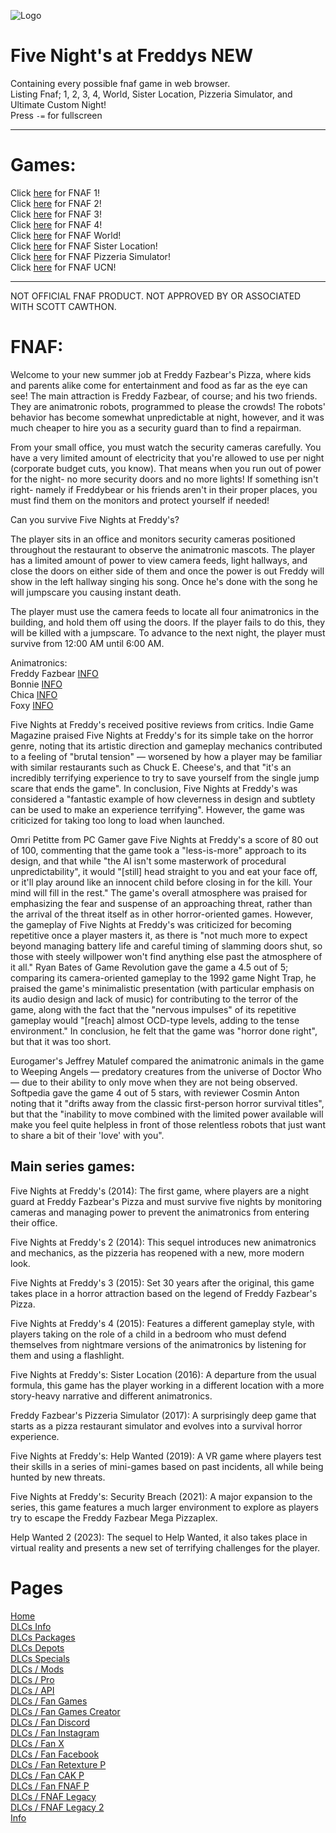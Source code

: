 ![Logo](https://upload.wikimedia.org/wikipedia/commons/thumb/1/1e/Five_Nights_at_Freddy%27s.svg/1200px-Five_Nights_at_Freddy%27s.svg.png)
# Five Night's at Freddys NEW
 Containing every possible fnaf game in web browser.<br>
 Listing Fnaf; 1, 2, 3, 4, World, Sister Location, Pizzeria Simulator, and Ultimate Custom Night!<br>
 Press ```-=``` for fullscreen
<hr>

# Games:
Click [here](https://larsthecat.github.io/New-FNAF/1/) for FNAF 1!<br>
Click [here](https://larsthecat.github.io/New-FNAF/2/) for FNAF 2!<br>
Click [here](https://larsthecat.github.io/New-FNAF/3/) for FNAF 3!<br>
Click [here](https://larsthecat.github.io/New-FNAF/4/) for FNAF 4!<br>
Click [here](https://larsthecat.github.io/New-FNAF/w/) for FNAF World!<br>
Click [here](https://larsthecat.github.io/New-FNAF/sl/) for FNAF Sister Location!<br>
Click [here](https://larsthecat.github.io/New-FNAF/ps/) for FNAF Pizzeria Simulator!<br>
Click [here](https://larsthecat.github.io/New-FNAF/ucn/) for FNAF UCN!


 <hr>

NOT OFFICIAL FNAF PRODUCT. NOT APPROVED BY OR ASSOCIATED WITH SCOTT CAWTHON.


# FNAF:
Welcome to your new summer job at Freddy Fazbear's Pizza, where kids and parents alike come for entertainment and food as far as the eye can see! The main attraction is Freddy Fazbear, of course; and his two friends. They are animatronic robots, programmed to please the crowds! The robots' behavior has become somewhat unpredictable at night, however, and it was much cheaper to hire you as a security guard than to find a repairman.

From your small office, you must watch the security cameras carefully. You have a very limited amount of electricity that you're allowed to use per night (corporate budget cuts, you know). That means when you run out of power for the night- no more security doors and no more lights! If something isn't right- namely if Freddybear or his friends aren't in their proper places, you must find them on the monitors and protect yourself if needed!

Can you survive Five Nights at Freddy's?

The player sits in an office and monitors security cameras positioned throughout the restaurant to observe the animatronic mascots. The player has a limited amount of power to view camera feeds, light hallways, and close the doors on either side of them and once the power is out Freddy will show in the left hallway singing his song. Once he's done with the song he will jumpscare you causing instant death.

The player must use the camera feeds to locate all four animatronics in the building, and hold them off using the doors. If the player fails to do this, they will be killed with a jumpscare. To advance to the next night, the player must survive from 12:00 AM until 6:00 AM.

Animatronics: <br>
Freddy Fazbear [INFO](https://fivenightsatfreddys.fandom.com/wiki/Freddy_Fazbear)<br>
Bonnie [INFO](https://fivenightsatfreddys.fandom.com/wiki/Bonnie)<br>
Chica [INFO](https://fivenightsatfreddys.fandom.com/wiki/Chica)<br>
Foxy [INFO](https://fivenightsatfreddys.fandom.com/wiki/Foxy)<br>

Five Nights at Freddy's received positive reviews from critics. Indie Game Magazine praised Five Nights at Freddy's for its simple take on the horror genre, noting that its artistic direction and gameplay mechanics contributed to a feeling of "brutal tension" — worsened by how a player may be familiar with similar restaurants such as Chuck E. Cheese's, and that "it's an incredibly terrifying experience to try to save yourself from the single jump scare that ends the game". In conclusion, Five Nights at Freddy's was considered a "fantastic example of how cleverness in design and subtlety can be used to make an experience terrifying". However, the game was criticized for taking too long to load when launched.

Omri Petitte from PC Gamer gave Five Nights at Freddy's a score of 80 out of 100, commenting that the game took a "less-is-more" approach to its design, and that while "the AI isn't some masterwork of procedural unpredictability", it would "[still] head straight to you and eat your face off, or it'll play around like an innocent child before closing in for the kill. Your mind will fill in the rest." The game's overall atmosphere was praised for emphasizing the fear and suspense of an approaching threat, rather than the arrival of the threat itself as in other horror-oriented games. However, the gameplay of Five Nights at Freddy's was criticized for becoming repetitive once a player masters it, as there is "not much more to expect beyond managing battery life and careful timing of slamming doors shut, so those with steely willpower won't find anything else past the atmosphere of it all." Ryan Bates of Game Revolution gave the game a 4.5 out of 5; comparing its camera-oriented gameplay to the 1992 game Night Trap, he praised the game's minimalistic presentation (with particular emphasis on its audio design and lack of music) for contributing to the terror of the game, along with the fact that the "nervous impulses" of its repetitive gameplay would "[reach] almost OCD-type levels, adding to the tense environment." In conclusion, he felt that the game was "horror done right", but that it was too short.

Eurogamer's Jeffrey Matulef compared the animatronic animals in the game to Weeping Angels — predatory creatures from the universe of Doctor Who — due to their ability to only move when they are not being observed. Softpedia gave the game 4 out of 5 stars, with reviewer Cosmin Anton noting that it "drifts away from the classic first-person horror survival titles", but that the "inability to move combined with the limited power available will make you feel quite helpless in front of those relentless robots that just want to share a bit of their 'love' with you".


Main series games:
-------------------------------------------------------------------------------------------
Five Nights at Freddy's (2014): The first game, where players are a night guard at Freddy Fazbear's Pizza and must survive five nights by monitoring cameras and managing power to prevent the animatronics from entering their office.

Five Nights at Freddy's 2 (2014): This sequel introduces new animatronics and mechanics, as the pizzeria has reopened with a new, more modern look.

Five Nights at Freddy's 3 (2015): Set 30 years after the original, this game takes place in a horror attraction based on the legend of Freddy Fazbear's Pizza.

Five Nights at Freddy's 4 (2015): Features a different gameplay style, with players taking on the role of a child in a bedroom who must defend themselves from nightmare versions of the animatronics by listening for them and using a flashlight.

Five Nights at Freddy's: Sister Location (2016): A departure from the usual formula, this game has the player working in a different location with a more story-heavy narrative and different animatronics.

Freddy Fazbear's Pizzeria Simulator (2017): A surprisingly deep game that starts as a pizza restaurant simulator and evolves into a survival horror experience.

Five Nights at Freddy's: Help Wanted (2019): A VR game where players test their skills in a series of mini-games based on past incidents, all while being hunted by new threats.

Five Nights at Freddy's: Security Breach (2021): A major expansion to the series, this game features a much larger environment to explore as players try to escape the Freddy Fazbear Mega Pizzaplex.

Help Wanted 2 (2023): The sequel to Help Wanted, it also takes place in virtual reality and presents a new set of terrifying challenges for the player. 

# Pages
[Home](https://larsthecat.github.io/New-FNAF/)<br>
[DLCs Info](https://larsthecat.github.io/New-FNAF/DLCs-Info)<br>
[DLCs Packages](https://larsthecat.github.io/New-FNAF/DLCs-Packages)<br>
[DLCs Depots](https://larsthecat.github.io/New-FNAF/DLCs-Depots)<br>
[DLCs Specials](https://larsthecat.github.io/New-FNAF/DLCs-Specials)<br>
[DLCs / Mods](https://larsthecat.github.io/New-FNAF/Mods)<br>
[DLCs / Pro](https://larsthecat.github.io/New-FNAF/Pro)<br>
[DLCs / API](https://larsthecat.github.io/New-FNAF/API)<br>
[DLCs / Fan Games](https://the-fnaf-fan-game.fandom.com/wiki/List_of_Fan_Games)<br>
[DLCs / Fan Games Creator](https://gamejolt.com/get/build?game=691867&build=1543724)<br>
[DLCs / Fan Discord](https://discord.com/invite/fnafreddys)<br>
[DLCs / Fan Instagram](https://www.instagram.com/scottcawthon87/?hl=en)<br>
[DLCs / Fan X](https://x.com/fnaf_scottgames?lang=en)<br>
[DLCs / Fan Facebook](https://www.facebook.com/groups/297465133923413/)<br>
[DLCs / Fan Retexture P](https://www.patreon.com/posts/fnaf-1-retexture-134574725)<br>
[DLCs / Fan CAK P](https://www.patreon.com/posts/fnaf-1-crew-as-92774898)<br>
[DLCs / Fan FNAF P](https://www.patreon.com/posts/five-nights-at-116641538)<br>
[DLCs / FNAF Legacy](https://larsthecat.github.io/New-FNAF/Legacy.html)<br>
[DLCs / FNAF Legacy 2](https://larsthecat.github.io/New-FNAF/Legacy-2.html)<br>
[Info](https://larsthecat.github.io/New-FNAF/info)<br>











